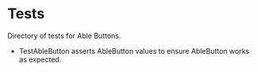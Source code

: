 # Tests

Directory of tests for Able Buttons.

* TestAbleButton asserts AbleButton values to ensure AbleButton works as expected.

